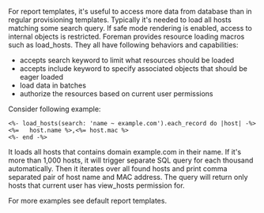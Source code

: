 For report templates, it's useful to access more data from database than in regular
provisioning templates. Typically it's needed to load all hosts matching some search
query. If safe mode rendering is enabled, access to internal objects is restricted.
Foreman provides resource loading macros such as load_hosts. They all have following
behaviors and capabilities:

* accepts search keyword to limit what resources should be loaded
* accepts include keyword to specify associated objects that should be eager loaded
* load data in batches
* authorize the resources based on current user permissions

Consider following example:

```
<%- load_hosts(search: 'name ~ example.com').each_record do |host| -%>
<%=   host.name %>,<%= host.mac %>
<%- end -%>
```

It loads all hosts that contains domain example.com in their name. If it's more than
1,000 hosts, it will trigger separate SQL query for each thousand automatically. Then
it iterates over all found hosts and print comma separated pair of host name and MAC
address. The query will return only hosts that current user has view_hosts permission
for.

For more examples see default report templates.

